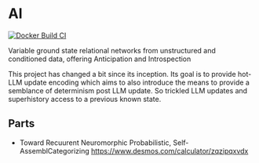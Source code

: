 # AI
[![Docker Build CI](https://github.com/YOUR_USERNAME/YOUR_REPONAME/actions/workflows/main.yml/badge.svg)](https://github.com/YOUR_USERNAME/YOUR_REPONAME/actions/workflows/main.yml)

Variable ground state relational networks from unstructured and conditioned data, offering Anticipation and Introspection

This project has changed a bit since its inception. 
Its goal is to provide hot-LLM update encoding which aims to also introduce the means to provide a semblance of determinism post LLM update. So trickled LLM updates and superhistory access to a previous known state.





## Parts
- Toward Recuurent Neuromorphic Probabilistic, Self-AssemblCategorizing
https://www.desmos.com/calculator/zqzipqxvdx
